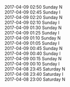 2017-04-09 02:50 Sunday  N  
2017-04-09 02:45 Sunday  I  
2017-04-09 02:20 Sunday  N  
2017-04-09 02:10 Sunday  I  
2017-04-09 01:30 Sunday  N  
2017-04-09 01:25 Sunday  I  
2017-04-09 01:10 Sunday  N  
2017-04-09 01:05 Sunday  I  
2017-04-09 00:45 Sunday  N  
2017-04-09 00:40 Sunday  I  
2017-04-09 00:15 Sunday  N  
2017-04-09 00:10 Sunday  I  
2017-04-08 23:45 Saturday  N  
2017-04-08 23:40 Saturday  I  
2017-04-08 23:00 Saturday  N  
